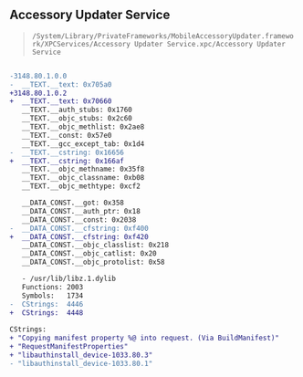 ## Accessory Updater Service

> `/System/Library/PrivateFrameworks/MobileAccessoryUpdater.framework/XPCServices/Accessory Updater Service.xpc/Accessory Updater Service`

```diff

-3148.80.1.0.0
-  __TEXT.__text: 0x705a0
+3148.80.1.0.2
+  __TEXT.__text: 0x70660
   __TEXT.__auth_stubs: 0x1760
   __TEXT.__objc_stubs: 0x2c60
   __TEXT.__objc_methlist: 0x2ae8
   __TEXT.__const: 0x57e0
   __TEXT.__gcc_except_tab: 0x1d4
-  __TEXT.__cstring: 0x16656
+  __TEXT.__cstring: 0x166af
   __TEXT.__objc_methname: 0x35f8
   __TEXT.__objc_classname: 0xb08
   __TEXT.__objc_methtype: 0xcf2

   __DATA_CONST.__got: 0x358
   __DATA_CONST.__auth_ptr: 0x18
   __DATA_CONST.__const: 0x2038
-  __DATA_CONST.__cfstring: 0xf400
+  __DATA_CONST.__cfstring: 0xf420
   __DATA_CONST.__objc_classlist: 0x218
   __DATA_CONST.__objc_catlist: 0x20
   __DATA_CONST.__objc_protolist: 0x58

   - /usr/lib/libz.1.dylib
   Functions: 2003
   Symbols:   1734
-  CStrings:  4446
+  CStrings:  4448
 
CStrings:
+ "Copying manifest property %@ into request. (Via BuildManifest)"
+ "RequestManifestProperties"
+ "libauthinstall_device-1033.80.3"
- "libauthinstall_device-1033.80.1"

```
